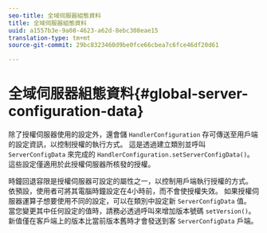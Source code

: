 ```yaml
---
seo-title: 全域伺服器組態資料
title: 全域伺服器組態資料
uuid: a1557b3e-9a08-4623-a62d-8ebc308eae15
translation-type: tm+mt
source-git-commit: 29bc8323460d9be0fce66cbea7c6fce46df20d61

---
```



# 全域伺服器組態資料{#global-server-configuration-data}

除了授權伺服器使用的設定外，還會儲 `HandlerConfiguration` 存可傳送至用戶端的設定資訊，以控制授權的執行方式。 這是透過建立類別並呼叫 `ServerConfigData` 來完成的 `HandlerConfiguration.setServerConfigData()`。 這些設定僅適用於此授權伺服器所核發的授權。

時鐘回退容限是授權伺服器可設定的屬性之一，以控制用戶端執行授權的方式。 依預設，使用者可將其電腦時鐘設定在4小時前，而不會使授權失效。 如果授權伺服器運算子想要使用不同的設定，可以在類別中設定新 `ServerConfigData` 值。 當您變更其中任何設定的值時，請務必透過呼叫來增加版本號碼 `setVersion()`。 新值僅在客戶端上的版本比當前版本舊時才會發送到客 `ServerConfigData` 戶端。
